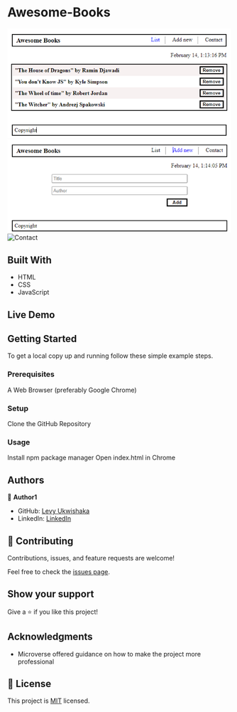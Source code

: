 # Awesome-Books
<img src="images\ES6_shoot1.png" alt="Book List">
<img src="images\ES6_shoot2.png" alt="Book Form">
<img src="images\ES6_shoot3" alt="Contact">

## Built With

- HTML
- CSS
- JavaScript

## Live Demo

## Getting Started

To get a local copy up and running follow these simple example steps.

### Prerequisites

A Web Browser (preferably Google Chrome)

### Setup

Clone the GitHub Repository

### Usage
Install npm package manager
Open index.html in Chrome

## Authors

👤 **Author1**

- GitHub: [Levy Ukwishaka](https://github.com/levy002)
- LinkedIn: [LinkedIn](https://www.linkedin.com/in/levy-ukwishaka-405391223/)

## 🤝 Contributing

Contributions, issues, and feature requests are welcome!

Feel free to check the [issues page](../../issues/).

## Show your support

Give a ⭐️ if you like this project!

## Acknowledgments

- Microverse offered guidance on how to make the project more professional



## 📝 License

This project is [MIT](./MIT.md) licensed.


